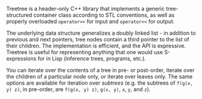 Treetree is a header-only C++ library that implements a generic tree-structured container class according to STL conventions, as well as properly overloaded `operator>>` for input and `operator<<` for output.

The underlying data structure generalizes a doubly linked list - in addition to previous and next pointers, tree nodes contain a third pointer to the list of their children. The implementation is efficient, and the API is expressive. Treetree is useful for representing anything that one would use S-expressions for in Lisp (inference trees, programs, etc.).

You can iterate over the contents of a tree in pre- or post-order, iterate over the children of a particular node only, or iterate over leaves only. The same options are available for iteration over _subtrees_ (e.g. the subtrees of `f(g(x, y) z)`, in pre-order, are `f(g(x, y) z)`, `g(x, y)`, `x`, `y`, and `z`).
